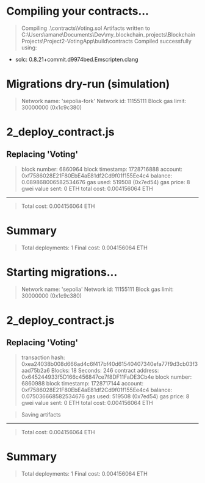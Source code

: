 Compiling your contracts...
===========================
> Compiling .\contracts\Voting.sol
> Artifacts written to C:\Users\amane\Documents\Dev\my_blockchain_projects\BlockchainProjects\Project2-VotingApp\build\contracts
> Compiled successfully using:
   - solc: 0.8.21+commit.d9974bed.Emscripten.clang     


Migrations dry-run (simulation)
===============================
> Network name:    'sepolia-fork'
> Network id:      11155111
> Block gas limit: 30000000 (0x1c9c380)


2_deploy_contract.js
====================

   Replacing 'Voting'
   ------------------
   > block number:        6860964
   > block timestamp:     1728716888
   > account:             0xf7586028E21F80EbE4aE81df2Cd9f01f155Ee4c4
   > balance:             0.089868006582534676
   > gas used:            519508 (0x7ed54)
   > gas price:           8 gwei
   > value sent:          0 ETH
   > total cost:          0.004156064 ETH

   -------------------------------------
   > Total cost:         0.004156064 ETH

Summary
=======
> Total deployments:   1
> Final cost:          0.004156064 ETH




Starting migrations...
======================
> Network name:    'sepolia'
> Network id:      11155111
> Block gas limit: 30000000 (0x1c9c380)


2_deploy_contract.js
====================

   Replacing 'Voting'
   ------------------
   > transaction hash:    0xea24038b008d666ad4c6f417bf40d61540407340efa77f9d3cb03f3aad75b2a6
   > Blocks: 18           Seconds: 246
   > contract address:    0x645244933f5D166c456847ce7f8DF11FaDE3Cb4e
   > block number:        6860988
   > block timestamp:     1728717144
   > account:             0xf7586028E21F80EbE4aE81df2Cd9f01f155Ee4c4
   > balance:             0.075036668582534676
   > gas used:            519508 (0x7ed54)
   > gas price:           8 gwei
   > value sent:          0 ETH
   > total cost:          0.004156064 ETH

   > Saving artifacts
   -------------------------------------
   > Total cost:         0.004156064 ETH

Summary
=======
> Total deployments:   1
> Final cost:          0.004156064 ETH